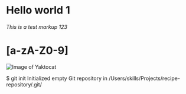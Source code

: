 # <H1> Hello world 1
###### This is a test markup 123
# [a-zA-Z0-9]
![Image of Yaktocat](https://octodex.github.com/images/yaktocat.png)


$ git init
Initialized empty Git repository in /Users/skills/Projects/recipe-repository/.git/

